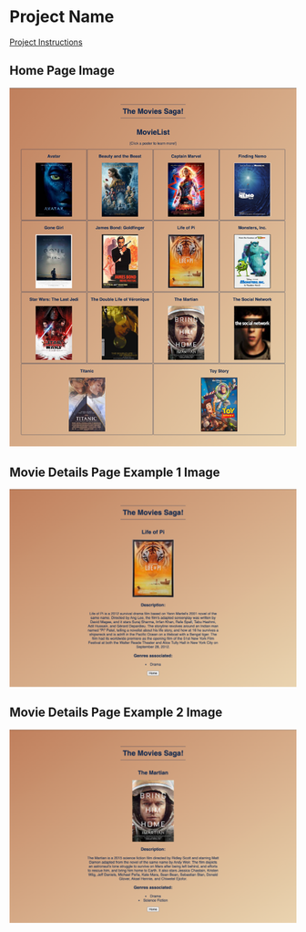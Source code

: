 # Project Name

[Project Instructions](./INSTRUCTIONS.md)

## Home Page Image
![Weekend Movies Saga Main Page](images/moviesagasmain.png)

## Movie Details Page Example 1 Image
![Movies Saga Details Example Page](images/moviesagadetailstwo.png)

## Movie Details Page Example 2 Image
![Movies Saga Details Example Page](images/moviesagadetailsthree.png)